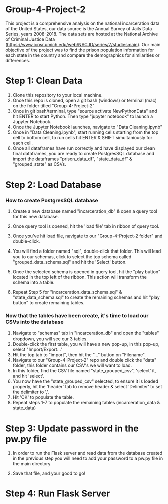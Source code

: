 # Group-4-Project-2
This project is a comprehensive analysis on the national incarceration data of the United States, our data source is the Annual Survey of Jails Data Series, years 2008-2018. The data sets are hosted at the National Archive of Criminal Justice Data (https://www.icpsr.umich.edu/web/NACJD/series/7/studiesmain). Our main objective of the project was to find the prison population information for each state in the country and compare the demographics for similarities or differences.



# Step 1: Clean Data
1. Clone this repository to your local machine.
1. Once this repo is cloned, open a git bash (windows) or terminal (mac) on the folder titled "Group-4-Project-2"
1. Once in git bash/terminal, type "source activate NewPythonData" and hit ENTER to start Python. Then type "jupyter notebook" to launch a Jupyter Notebook.
1. Once the Jupyter Notebook launches, navigate to "Data Cleaning.ipynb"
1. Once in "Data Cleaning.ipynb", start running cells starting from the top cell to bottom cell, to run cells hit ENTER & SHIFT simultaniously for each cell.
1. Once all dataframes have run correctly and have displayed our clean final dataframes, you are ready to create PostgresSQL database and import the dataframes "prison_data_df", "state_data_df" & "grouped_state" as CSVs.

# Step 2: Load Database

### How to create PostgresSQL database

1. Create a new database named "incarceration_db" & open a query tool for this new database.

1. Once query tool is opened, hit the 'load file' tab in ribbon of query tool. 
1. Once you've hit load file, navigate to our "Group-4-Project-2 folder" and double-click. 
1. You will find a folder named "sql", double-click that folder. This will lead you to our schemas, click to select the top schema called "grouped_data_schema.sql" and hit the 'Select' button.
1. Once the selected schema is opened in query tool, hit the "play button" located in the top left of the ribbon. This action will transform the schema into a table.
1. Repeat Step 5 for "incarceration_data_schema.sql" & "state_data_schema.sql" to create the remaining schemas and hit "play button" to create remaining tables.

### Now that the tables have been create, it's time to load our CSVs into the database
1. Navigate to "schemas" tab in "incarceration_db" and open the "tables" dropdown, you will see our 3 tables.
1. Double-click the first table, you will have a new pop-up, in this pop-up, select "Import/Export..."
1. Hit the top tab to "import", then hit the "..." button on "Filename".
1. Navigate to our "Group-4-Project-2" repo and double click the "data" folder, this folder contains our CSV's we will want to load.
1. In this folder, find the CSV file named "state_grouped_csv", 'select' it, and hit 'select'.
1. You now have the "state_grouped_csv" selected, to ensure it is loaded properly, hit the 'header' tab to remove header & select 'Delimiter' to set the delimiter to ','.
1. Hit 'OK' to populate the table.
1. Repeat steps 1-7 to populate the remaining tables (incarceration_data & state_data)


# Step 3: Update password in the pw.py file 

1) In order to run the Flask server and read data from the database created in the previous step you will need to add your password to a pw.py file in the main directory

2) Save that file, and your good to go!


# Step 4: Run Flask Server


